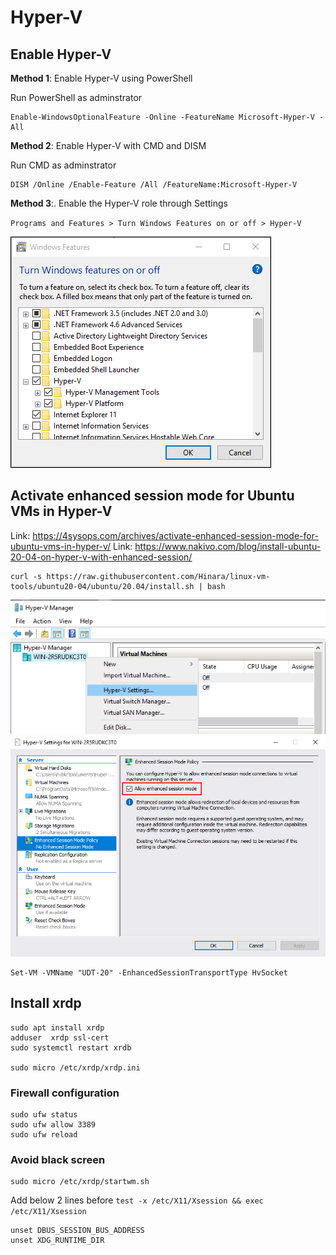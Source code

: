 # Hyper-V

## Enable Hyper-V
**Method 1**: Enable Hyper-V using PowerShell

Run PowerShell as adminstrator
```shell
Enable-WindowsOptionalFeature -Online -FeatureName Microsoft-Hyper-V -All
```

**Method 2**: Enable Hyper-V with CMD and DISM

Run CMD as adminstrator
```shell
DISM /Online /Enable-Feature /All /FeatureName:Microsoft-Hyper-V
```

**Method 3**:. Enable the Hyper-V role through Settings

`Programs and Features > Turn Windows Features on or off > Hyper-V` 

![img.png](img/hyper-v-1.png)

## Activate enhanced session mode for Ubuntu VMs in Hyper-V
Link: https://4sysops.com/archives/activate-enhanced-session-mode-for-ubuntu-vms-in-hyper-v/
Link: https://www.nakivo.com/blog/install-ubuntu-20-04-on-hyper-v-with-enhanced-session/

```shell
curl -s https://raw.githubusercontent.com/Hinara/linux-vm-tools/ubuntu20-04/ubuntu/20.04/install.sh | bash
```

![img.png](img/hyper-v-2.png)
![img.png](img/hyper-v-3.png)

```shell
Set-VM -VMName "UDT-20" -EnhancedSessionTransportType HvSocket
```


## Install xrdp

```shell
sudo apt install xrdp
adduser  xrdp ssl-cert
sudo systemctl restart xrdb

sudo micro /etc/xrdp/xrdp.ini
```

### Firewall configuration
```shell
sudo ufw status
sudo ufw allow 3389
sudo ufw reload
```

### Avoid black screen
```shell
sudo micro /etc/xrdp/startwm.sh 
```

Add below 2 lines before `test -x /etc/X11/Xsession && exec /etc/X11/Xsession`
```shell
unset DBUS_SESSION_BUS_ADDRESS
unset XDG_RUNTIME_DIR
```
